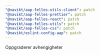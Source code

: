 ```yaml
---
"@navikt/aap-felles-utils-client": patch
"@navikt/aap-felles-prettier": patch
"@navikt/aap-felles-react": patch
"@navikt/aap-felles-utils": patch
"@navikt/aap-felles-css": patch
"@navikt/eslint-config-aap": patch
---
```


Oppgraderer avhengigheter
